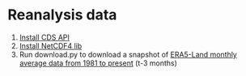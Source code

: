 # Reanalysis data

1. [Install CDS API](https://cds.climate.copernicus.eu/api-how-to)
2. [Install NetCDF4 lib](https://anaconda.org/conda-forge/netcdf4)
3. Run download.py to download a snapshot of [ERA5-Land monthly average data from 1981 to present](https://cds.climate.copernicus.eu/cdsapp#!/dataset/reanalysis-era5-land-monthly-means?tab=overview) (t-3 months)
